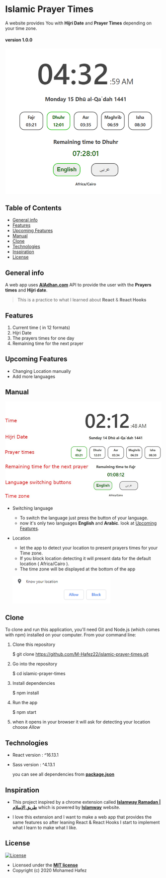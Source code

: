 
# Islamic Prayer Times
A website provides You with **Hijri Date** and **Prayer Times** depending on your time zone.
#### version 1.0.0
![App preview](./Readme_assets/app.png)
## Table of Contents
- [General info](#general-info)
- [Features](#features)
- [Upcoming Features](#upcoming-features)
- [Manual](#manual)
- [Clone](#clone)
- [Technologies](#technologies)
- [Inspiration](#inspiration)
- [License](#license)

## General info
A web app uses **[AlAdhan.com](https://aladhan.com/prayer-times-api)** API to provide the user with the **Prayers times** and **Hijri date**.

 > This is a practice to what I learned about **React** & **React Hooks**

## Features
1. Current time ( in 12 formats)
2. Hijri Date
3. The prayers times for one day
4. Remaining time for the next prayer

## Upcoming Features
  - Changing Location manually
  - Add more languages

## Manual
![app map](./Readme_assets/map.jpg)
 - Switching language
	- To switch the language just press the button of your language.
	- now it's only two languages **English** and **Arabic**. look at [Upcoming Features](#upcoming-features).

 - Location
	 - let the app to detect your location to present prayers times for your Time zone.
	 -  If you block location detecting it will present data for the default location ( Africa/Cairo ).
	 - The time zone will be displayed at the bottom of the app

   
    ![press Allow](./Readme_assets/allow.png)

## Clone
To clone and run this application, you'll need Git and Node.js (which comes with npm) installed on your computer.
From your command line:

1. Clone this repository

	$ git clone https://github.com/M-Hafez22/islamic-prayer-times.git

1. Go into the repository

    $ cd islamic-prayer-times

3. Install dependencies

	$ npm install

4. Run the app

	$ npm start

5. when it opens in your browser it will ask for detecting your location
	choose *Allow*
## Technologies

 - React version : ^16.13.1
 - Sass version   : ^4.13.1

    you can see all dependencies from **[package.json](package.json)**

## Inspiration

- 	This project inspired by a chrome extension called **[Islamway Ramadan | طريق الإسلام](https://chrome.google.com/webstore/detail/islamway-ramadan-%D8%B7%D8%B1%D9%8A%D9%82-%D8%A7%D9%84%D8%A5/mcbgkoikidgnmbekipnnhhhjhcaioflb)** which is powered by **[Islamway]([https://ar.islamway.net/](https://ar.islamway.net/))** website.

- I love this extension and I want to make a web app that provides the same features so after leaning React & React Hooks I start to implement what I learn to make what I like.


## License
[![License](http://img.shields.io/:license-mit-blue.svg?style=flat-square)](http://badges.mit-license.org)

- Licensed under the **[MIT license](LICENSE)**
- Copyright (c) 2020 Mohamed Hafez
